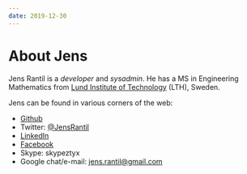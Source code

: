 ```yaml
---
date: 2019-12-30
---
```

About Jens
==========

Jens Rantil is a *developer* and *sysadmin*. He has a MS in Engineering
Mathematics from [Lund Institute of Technology](http://www.lth.se/english/)
(LTH), Sweden.

Jens can be found in various corners of the web:

-   [Github](http://www.github.com/JensRantil)
-   Twitter: [@JensRantil](http://www.twitter.com/JensRantil)
-   [LinkedIn](http://www.linkedin.com/in/jensrantil)
-   [Facebook](http://www.facebook.com/jens.rantil)
-   Skype: skypeztyx
-   Google chat/e-mail: <jens.rantil@gmail.com>
